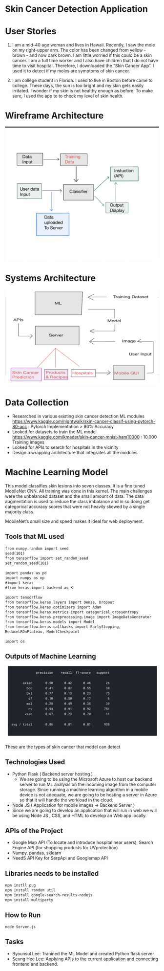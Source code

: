# Skin Cancer Detection Application

# User Stories

1) I am a mid-40 age woman and lives in Hawaii. Recently, I saw the mole on my right-upper arm. The color has been changed from yellow - brown - and now dark brown. I am little worried if this could be a skin cancer. I am a full time worker and I also have children that I do not have time to visit hospital. Therefore, I downloaded the “Skin Cancer App”. I used it to detect if my moles are symptoms of skin cancer. 

2) I am college student in Florida. I used to live in Boston before came to college. These days, the sun is too bright and my skin gets easily irritated. I wonder if my skin is not healthy enough as before. To make sure, I used the app to to check my level of skin health.


# Wireframe Architecture
![Alt text](/ProjectStructure.png?raw=true "Diagram")


# Systems Architecture
![Alt text](/Software_A.png?raw=true "Diagram")

# Data Collection

- Researched in various existing skin cancer detection ML modules 
https://www.kaggle.com/nightwalk/skin-cancer-classif-using-pytorch-80-acc : Pytorch Implementation > 80% Accuracy 
- Looked for datasets to train the ML model 
https://www.kaggle.com/kmader/skin-cancer-mnist-ham10000 : 10,000 Training images 
- Looked for APIs to search for hospitals in the vicinity 
- Design a wrapping architecture that integrates all the modules

# Machine Learning Model
This model classifies skin lesions into seven classes. It is a fine tuned MobileNet CNN. All training was done in this kernel. The main challenges were the unbalanced dataset and the small amount of data. The data augmentation is used to reduce the class imbalance and in so doing get categorical accuracy scores that were not heavily skewed by a single majority class.

MobileNet’s small size and speed makes it ideal for web deployment.

## Tools that ML used
```
from numpy.random import seed
seed(101)
from tensorflow import set_random_seed
set_random_seed(101)

import pandas as pd
import numpy as np
#import keras
#from keras import backend as K

import tensorflow
from tensorflow.keras.layers import Dense, Dropout
from tensorflow.keras.optimizers import Adam
from tensorflow.keras.metrics import categorical_crossentropy
from tensorflow.keras.preprocessing.image import ImageDataGenerator
from tensorflow.keras.models import Model
from tensorflow.keras.callbacks import EarlyStopping, ReduceLROnPlateau, ModelCheckpoint

import os

```


## Outputs of Machine Learning
![Alt text](/output.png?raw=true "Results")

These are the types of skin cancer that model can detect

## Technologies Used
- Python Flask ( Backend server hosting )
  - We are going to be using the Microsoft Azure to host our backend server to run ML analysis on the incoming image from the    computer storage. Since running a machine learning algorithm in a mobile device is not adequate, we are going to be hosting a server in Azure so that it will handle the workload in the cloud.
- Node JS ( Application for mobile images -> Backend Server )
- Since we are going to develop an application that will run in web we will be using Node JS , CSS, and HTML to develop an Web app locally.
  
## APIs of the Project
- Google Map API (To locate and introduce hospital near users), Search Engine API (for shopping products for UVprotection)
- Numpy, pandas, sklearn
- NeedS API Key for SerpApi and Googlemap API

## Libraries needs to be installed
```
npm instll pug
npm install random util
npm install google-search-results-nodejs
npm install multiparty
```
## How to Run
```
node Server.js
```
## Tasks 

- Byounsul Lee: Tranined the ML Model and created Python flask server
- Seung Hee Lee: Applying APIs to the current application and connecting frontend and backend. 




